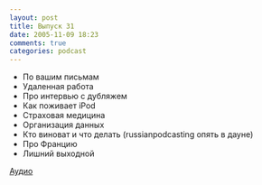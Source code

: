 ```yaml
---
layout: post
title: Выпуск 31
date: 2005-11-09 18:23
comments: true
categories: podcast
---
```


- По вашим письмам
- Удаленная работа
- Про интервью с дубляжем
- Как поживает iPod
- Страховая медицина
- Организация данных
- Кто виноват и что делать (russianpodcasting опять в дауне)
- Про Францию
- Лишний выходной

[Аудио](https://podcast.umputun.com/media/ump_podcast31.mp3)
<audio src="https://podcast.umputun.com/media/ump_podcast31.mp3" preload="none">